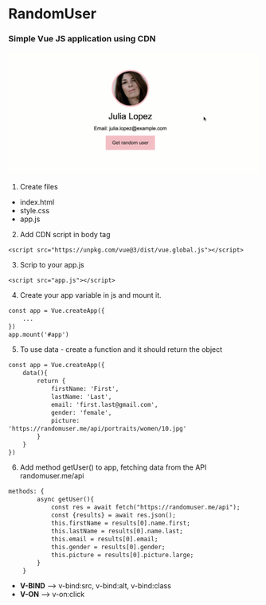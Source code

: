 # RandomUser
### Simple Vue JS application using CDN

![Alt Text](random_user.gif)

1. Create files 
* index.html
* style.css
* app.js

2. Add CDN script in body tag
```
<script src="https://unpkg.com/vue@3/dist/vue.global.js"></script> 
```

3. Scrip to your app.js
```
<script src="app.js"></script>
```

4. Create your app variable in js and mount it.
```
const app = Vue.createApp({
    ...
})
app.mount('#app')
```

5. To use data - create a function and it should return the object
```
const app = Vue.createApp({
    data(){
        return {
            firstName: 'First',
            lastName: 'Last',
            email: 'first.last@gmail.com',
            gender: 'female',
            picture: 'https://randomuser.me/api/portraits/women/10.jpg'
        }
    }
})
```

6. Add method getUser() to app, fetching data from the API randomuser.me/api
```
methods: {
        async getUser(){
            const res = await fetch("https://randomuser.me/api");
            const {results} = await res.json();
            this.firstName = results[0].name.first;
            this.lastName = results[0].name.last;
            this.email = results[0].email;
            this.gender = results[0].gender;
            this.picture = results[0].picture.large;
        }
    }
```

* **V-BIND** --> v-bind:src, v-bind:alt, v-bind:class
* **V-ON** --> v-on:click

